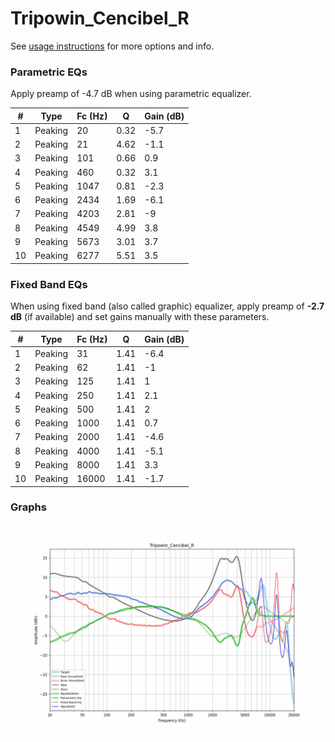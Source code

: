 # Tripowin_Cencibel_R
See [usage instructions](https://github.com/jaakkopasanen/AutoEq#usage) for more options and info.

### Parametric EQs
Apply preamp of -4.7 dB when using parametric equalizer.

|   # | Type    |   Fc (Hz) |    Q |   Gain (dB) |
|-----|---------|-----------|------|-------------|
|   1 | Peaking |        20 | 0.32 |        -5.7 |
|   2 | Peaking |        21 | 4.62 |        -1.1 |
|   3 | Peaking |       101 | 0.66 |         0.9 |
|   4 | Peaking |       460 | 0.32 |         3.1 |
|   5 | Peaking |      1047 | 0.81 |        -2.3 |
|   6 | Peaking |      2434 | 1.69 |        -6.1 |
|   7 | Peaking |      4203 | 2.81 |        -9   |
|   8 | Peaking |      4549 | 4.99 |         3.8 |
|   9 | Peaking |      5673 | 3.01 |         3.7 |
|  10 | Peaking |      6277 | 5.51 |         3.5 |

### Fixed Band EQs
When using fixed band (also called graphic) equalizer, apply preamp of **-2.7 dB** (if available) and set gains manually with these parameters.

|   # | Type    |   Fc (Hz) |    Q |   Gain (dB) |
|-----|---------|-----------|------|-------------|
|   1 | Peaking |        31 | 1.41 |        -6.4 |
|   2 | Peaking |        62 | 1.41 |        -1   |
|   3 | Peaking |       125 | 1.41 |         1   |
|   4 | Peaking |       250 | 1.41 |         2.1 |
|   5 | Peaking |       500 | 1.41 |         2   |
|   6 | Peaking |      1000 | 1.41 |         0.7 |
|   7 | Peaking |      2000 | 1.41 |        -4.6 |
|   8 | Peaking |      4000 | 1.41 |        -5.1 |
|   9 | Peaking |      8000 | 1.41 |         3.3 |
|  10 | Peaking |     16000 | 1.41 |        -1.7 |

### Graphs
![](./Tripowin_Cencibel_R.png)
